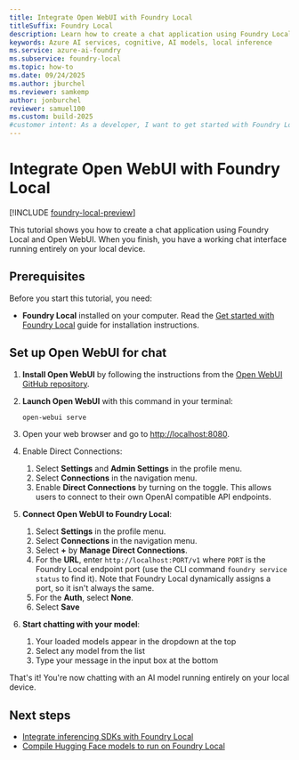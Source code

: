 ```yaml
---
title: Integrate Open WebUI with Foundry Local
titleSuffix: Foundry Local
description: Learn how to create a chat application using Foundry Local and Open WebUI
keywords: Azure AI services, cognitive, AI models, local inference
ms.service: azure-ai-foundry
ms.subservice: foundry-local
ms.topic: how-to
ms.date: 09/24/2025
ms.author: jburchel
ms.reviewer: samkemp
author: jonburchel
reviewer: samuel100
ms.custom: build-2025
#customer intent: As a developer, I want to get started with Foundry Local so that I can run AI models locally.
---
```


# Integrate Open WebUI with Foundry Local

[!INCLUDE [foundry-local-preview](./../includes/foundry-local-preview.md)]

This tutorial shows you how to create a chat application using Foundry Local and Open WebUI. When you finish, you have a working chat interface running entirely on your local device.

## Prerequisites

Before you start this tutorial, you need:

- **Foundry Local** installed on your computer. Read the [Get started with Foundry Local](../get-started.md) guide for installation instructions.

## Set up Open WebUI for chat

1. **Install Open WebUI** by following the instructions from the [Open WebUI GitHub repository](https://github.com/open-webui/open-webui).

1. **Launch Open WebUI** with this command in your terminal:

   ```bash
   open-webui serve
   ```

1. Open your web browser and go to [http://localhost:8080](http://localhost:8080).

1. Enable Direct Connections:
   1. Select **Settings** and **Admin Settings** in the profile menu.
   1. Select **Connections** in the navigation menu.
   1. Enable **Direct Connections** by turning on the toggle. This allows users to connect to their own OpenAI compatible API endpoints.

1. **Connect Open WebUI to Foundry Local**:

   1. Select **Settings** in the profile menu.
   1. Select **Connections** in the navigation menu.
   1. Select **+** by **Manage Direct Connections**.
   1. For the **URL**, enter `http://localhost:PORT/v1` where `PORT` is the Foundry Local endpoint port (use the CLI command `foundry service status` to find it). Note that Foundry Local dynamically assigns a port, so it isn't always the same.
   1. For the **Auth**, select **None**.
   1. Select **Save**

1. **Start chatting with your model**:
   1. Your loaded models appear in the dropdown at the top
   1. Select any model from the list
   1. Type your message in the input box at the bottom

That's it! You're now chatting with an AI model running entirely on your local device.

## Next steps

- [Integrate inferencing SDKs with Foundry Local](how-to-integrate-with-inference-sdks.md)
- [Compile Hugging Face models to run on Foundry Local](../how-to/how-to-compile-hugging-face-models.md)
